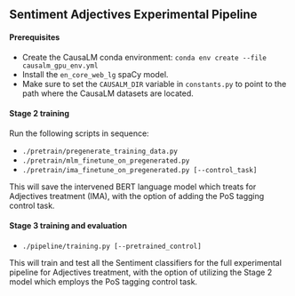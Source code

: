 ## Sentiment Adjectives Experimental Pipeline
#### Prerequisites
- Create the CausaLM conda environment: `conda env create --file causalm_gpu_env.yml`
- Install the `en_core_web_lg` spaCy model.
- Make sure to set the `CAUSALM_DIR` variable in `constants.py` to point to the path where the CausaLM datasets are located.
#### Stage 2 training
Run the following scripts in sequence:
- `./pretrain/pregenerate_training_data.py`
- `./pretrain/mlm_finetune_on_pregenerated.py`
- `./pretrain/ima_finetune_on_pregenerated.py [--control_task]`

This will save the intervened BERT language model which treats for Adjectives treatment (IMA), with the option of adding the PoS tagging control task.

#### Stage 3 training and evaluation
- `./pipeline/training.py [--pretrained_control]`

This will train and test all the Sentiment classifiers for the full experimental pipeline for Adjectives treatment, with the option of utilizing the Stage 2 model which employs the PoS tagging control task.
